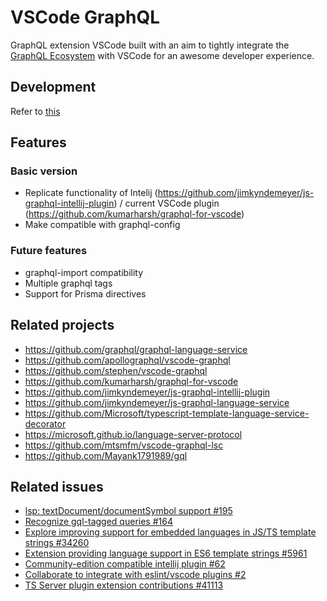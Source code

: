 # VSCode GraphQL

GraphQL extension VSCode built with an aim to tightly integrate the [GraphQL Ecosystem](https://www.prisma.io/docs/graphql-ecosystem/) with VSCode for an awesome developer experience.

## Development

Refer to [this](./vsc-extension-quickstart.md)

## Features

### Basic version

* Replicate functionality of Intelij (https://github.com/jimkyndemeyer/js-graphql-intellij-plugin) / current VSCode plugin (https://github.com/kumarharsh/graphql-for-vscode)
* Make compatible with graphql-config

### Future features

* graphql-import compatibility
* Multiple graphql tags
* Support for Prisma directives

## Related projects

* https://github.com/graphql/graphql-language-service
* https://github.com/apollographql/vscode-graphql
* https://github.com/stephen/vscode-graphql
* https://github.com/kumarharsh/graphql-for-vscode
* https://github.com/jimkyndemeyer/js-graphql-intellij-plugin
* https://github.com/jimkyndemeyer/js-graphql-language-service
* https://github.com/Microsoft/typescript-template-language-service-decorator
* https://microsoft.github.io/language-server-protocol
* https://github.com/mtsmfm/vscode-graphql-lsc
* https://github.com/Mayank1791989/gql

## Related issues

* [lsp: textDocument/documentSymbol support #195](https://github.com/graphql/graphql-language-service/pull/195)
* [Recognize gql-tagged queries #164](https://github.com/graphql/graphql-language-service/pull/164)
* [Explore improving support for embedded languages in JS/TS template strings #34260](https://github.com/Microsoft/vscode/issues/34260)
* [Extension providing language support in ES6 template strings #5961](https://github.com/Microsoft/vscode/issues/5961)
* [Community-edition compatible intellij plugin #62](https://github.com/jimkyndemeyer/js-graphql-intellij-plugin/issues/62)
* [Collaborate to integrate with eslint/vscode plugins #2](https://github.com/jimkyndemeyer/js-graphql-language-service/issues/2)
* [TS Server plugin extension contributions #41113](https://github.com/Microsoft/vscode/issues/41113)
